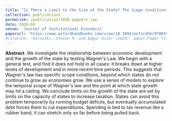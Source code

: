 ```yaml
---
title: "Is There a Limit to the Size of the State? The Scope Conditions of Wagner’s Law"
collection: publications
permalink: /publication/2020_wagners_law
date: 2020-04
venue: 'Journal of Institutional Economics'
paperurl: 'https://www.oxfordhandbooks.com/view/10.1093/oxfordhb/9780198858218.001.0001/oxfordhb-9780198858218-e-34'
#citation: 'Karceski, Steven M. and Edgar Kiser (2020). &quot;Paper Title Number 1.&quot; <i>Journal 1</i>. 701–22.'
--- 
```

**Abstract**. We investigate the relationship between economic development and the growth of the state by testing Wagner's Law. We begin with a general test, and find it does not hold in all cases: it breaks down at higher levels of development and in more recent time periods. This suggests that Wagner's law has specific scope conditions, beyond which states do not continue to grow as economies grow. We use a series of models to explore the temporal scope of Wagner's law and the point at which state growth may hit a ceiling. We conclude limits on the growth of the state are set by limits on the capacity of states to increase taxation. States can avoid this problem temporarily by running budget deficits, but eventually accumulated debt forces them to cut expenditures. Spending is tied to tax revenue like a rubber band, it can stretch only so far before being pulled back.
